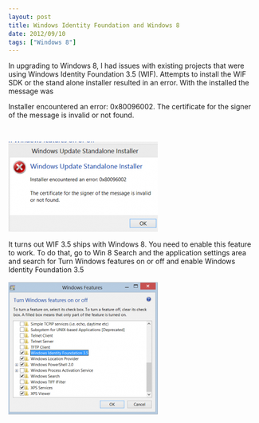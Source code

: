 ```yaml
---
layout: post
title: Windows Identity Foundation and Windows 8
date: 2012/09/10
tags: ["Windows 8"]
---
```


In upgrading to Windows 8, I had issues with existing projects that were using Windows Identity 
Foundation 3.5 (WIF). Attempts to install the WIF SDK or the stand alone installer resulted in an error. 
With the installed the message was

Installer encountered an error: 0x80096002\. The certificate for the signer of the message is invalid or not found.

&nbsp;

![WIF install error on Windows 8](InstallError-300x180.png)

It turns out WIF 3.5 ships with Windows 8\. You need to enable this feature to work. To do that, go to Win 8 Search and the application settings area and search for Turn Windows features on or off and enable Windows Identity Foundation 3.5

![Eanble WIF 3.5 for Windows 8](WIF35Enable-300x269.png)

